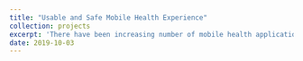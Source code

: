 ```yaml
---
title: "Usable and Safe Mobile Health Experience"
collection: projects
excerpt: 'There have been increasing number of mobile health applications available for general population. However, the usability and inproper guidance could result in suboptimal performance, if worse, misdiagnosis. To minimize human error in self-diagnosis using mobile phones, I have been building an smartphone application to guide users to perform the task correctly in real-time using computer vision techniques. I am also exploring a method to ensure sensor inputs (e.g., image, audio, accelerometer) are compatible for the machine learning models to perform at its best performance.'
date: 2019-10-03
---
```


